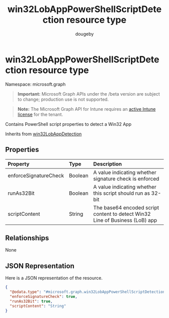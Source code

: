 ﻿---
title: "win32LobAppPowerShellScriptDetection resource type"
description: "Contains PowerShell script properties to detect a Win32 App"
author: "dougeby"
localization_priority: Normal
ms.prod: "intune"
doc_type: resourcePageType
---

# win32LobAppPowerShellScriptDetection resource type

Namespace: microsoft.graph

> **Important:** Microsoft Graph APIs under the /beta version are subject to change; production use is not supported.

> **Note:** The Microsoft Graph API for Intune requires an [active Intune license](https://go.microsoft.com/fwlink/?linkid=839381) for the tenant.

Contains PowerShell script properties to detect a Win32 App

Inherits from [win32LobAppDetection](../resources/intune-apps-win32lobappdetection.md)

## Properties

| Property              | Type    | Description                                                                  |
| :-------------------- | :------ | :--------------------------------------------------------------------------- |
| enforceSignatureCheck | Boolean | A value indicating whether signature check is enforced                       |
| runAs32Bit            | Boolean | A value indicating whether this script should run as 32-bit                  |
| scriptContent         | String  | The base64 encoded script content to detect Win32 Line of Business (LoB) app |

## Relationships

None

## JSON Representation

Here is a JSON representation of the resource.

<!-- {
  "blockType": "resource",
  "@odata.type": "microsoft.graph.win32LobAppPowerShellScriptDetection"
}
-->

```json
{
  "@odata.type": "#microsoft.graph.win32LobAppPowerShellScriptDetection",
  "enforceSignatureCheck": true,
  "runAs32Bit": true,
  "scriptContent": "String"
}
```
